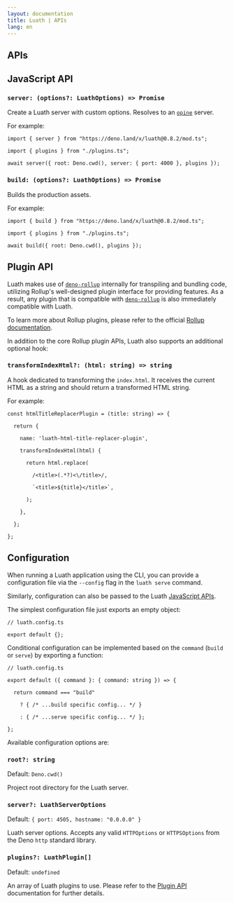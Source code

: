 ```yaml
---
layout: documentation
title: Luath | APIs
lang: en
---
```


<main class="main doc-main">
  <section class="section">
    <h1 id="getting-started">APIs</h1>
    <section class="subsection">
      <h2 id="javascript-api">JavaScript API</h2>
      <h3><code>server: (options?: LuathOptions) => Promise</code></h3>
      <p>Create a Luath server with custom options. Resolves to an <a href="https://github.com/asos-craigmorten/opine"><code>opine</code></a> server.</p>
      <p>For example:</p>
      <pre><code>import { server } from "https://deno.land/x/luath@0.8.2/mod.ts";
      <br />import { plugins } from "./plugins.ts";
      <br />await server({ root: Deno.cwd(), server: { port: 4000 }, plugins });</code></pre>
      <h3><code>build: (options?: LuathOptions) => Promise</code></h3>
      <p>Builds the production assets.</p>
      <p>For example:</p>
      <pre><code>import { build } from "https://deno.land/x/luath@0.8.2/mod.ts";
      <br />import { plugins } from "./plugins.ts";
      <br />await build({ root: Deno.cwd(), plugins });</code></pre>
    </section>
    <section class="subsection">
      <h2 id="plugin-api">Plugin API</h2>
      <p>Luath makes use of <a href="https://github.com/cmorten/deno-rollup/"><code>deno-rollup</code></a> internally for transpiling and bundling code, utilizing Rollup's well-designed plugin interface for providing features. As a result, any plugin that is compatible with <a href="https://github.com/cmorten/deno-rollup/"><code>deno-rollup</code></a> is also immediately compatible with Luath.</p>
      <p>To learn more about Rollup plugins, please refer to the official <a href="https://rollupjs.org">Rollup documentation</a>.</p>
      <p>In addition to the core Rollup plugin APIs, Luath also supports an additional optional hook:</p>
      <h3><code>transformIndexHtml?: (html: string) => string</code></h3>
      <p>A hook dedicated to transforming the <code>index.html</code>. It receives the current HTML as a string and should return a transformed HTML string.</p>
      <p>For example:</p>
      <pre><code>const htmlTitleReplacerPlugin = (title: string) => {
      <br />  return {
      <br />    name: 'luath-html-title-replacer-plugin',
      <br />    transformIndexHtml(html) {
      <br />      return html.replace(
      <br />        /&lt;title&gt;(.*?)&lt;\/title&gt;/,
      <br />        `&lt;title&gt;${title}&lt;/title&gt;`,
      <br />      );
      <br />    },
      <br />  };
      <br />};</code></pre>
    </section>
    <section class="subsection">
      <h2 id="configuration">Configuration</h2>
      <p>When running a Luath application using the CLI, you can provide a configuration file via the <code>--config</code> flag in the <code>luath serve</code> command.</p>
      <p>Similarly, configuration can also be passed to the Luath <a href="/luath/apis#javascript-apis">JavaScript APIs</a>.</p>
      <p>The simplest configuration file just exports an empty object:</p>
      <pre><code>// luath.config.ts
      <br />export default {};</code></pre>
      <p>Conditional configuration can be implemented based on the <code>command</code> (<code>build</code> or <code>serve</code>) by exporting a function:</p>
      <pre><code>// luath.config.ts
      <br />export default ({ command }: { command: string }) => {
      <br />  return command === "build"
      <br />    ? { /* ...build specific config... */ }
      <br />    : { /* ...serve specific config... */ };
      <br />};</code></pre>
      <p>Available configuration options are:</p>
      <h3><code>root?: string</code></h3>
      <p>Default: <code>Deno.cwd()</code></p>
      <p>Project root directory for the Luath server.</p>
      <h3><code>server?: LuathServerOptions</code></h3>
      <p>Default: <code>{ port: 4505, hostname: "0.0.0.0" }</code></p>
      <p>Luath server options. Accepts any valid <code>HTTPOptions</code> or <code>HTTPSOptions</code> from the Deno <code>http</code> standard library.</p>
      <h3><code>plugins?: LuathPlugin[]</code></h3>
      <p>Default: <code>undefined</code></p>
      <p>An array of Luath plugins to use. Please refer to the <a href="/luath/apis#plugin-api">Plugin API</a> documentation for further details.</p>
    </section>
  </section>
</main>
